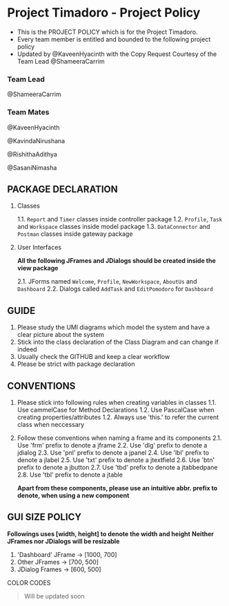 # Project Timadoro - Project Policy

* This is the PROJECT POLICY which is for the Project Timadoro.
* Every team member is entitled and bounded to the following project policy
* Updated by @KaveenHyacinth with the Copy Request Courtesy of the Team Lead @ShameeraCarrim


### Team Lead
@ShameeraCarrim
  
### Team Mates
@KaveenHyacinth
  
@KavindaNirushana
  
@RishithaAdithya
 
@SasaniNimasha
 

## PACKAGE DECLARATION

1. Classes

    1.1. `Report` and `Timer` classes inside controller package
    1.2. `Profile`, `Task` and `Workspace` classes inside model package
    1.3. `DataConnector` and `Postman` classes inside gateway package

2. User Interfaces

    __All the following JFrames and JDialogs should be created inside the view package__

    2.1. JForms named `Welcome`, `Profile`, `NewWorkspace`, `AboutUs` and `Dashboard`
    2.2. Dialogs called `AddTask` and `EditPomodoro` for `Dashboard`


## GUIDE

  1. Please study the UMl diagrams which model the system and have a clear picture about the system
  2. Stick into the class declaration of the Class Diagram and can change if indeed
  3. Usually check the GITHUB and keep a clear workflow
  4. Please be strict with package declaration

## CONVENTIONS

1. Please stick into following rules when creating variables in classes
    1.1. Use cammelCase for Method Declarations
    1.2. Use PascalCase when creating properties/attributes
    1.2. Always use 'this.' to refer the current class when neccessary

2. Follow these conventions when naming a frame and its components
    2.1. Use 'frm' prefix to denote a jframe
    2.2. Use 'dlg' prefix to denote a jdialog
    2.3. Use 'pnl' prefix to denote a jpanel
    2.4. Use 'lbl' prefix to denote a jlabel
    2.5. Use 'txt' prefix to denote a jtextfield
    2.6. Use 'btn' prefix to denote a jbutton
    2.7. Use 'tbd' prefix to denote a jtabbedpane
    2.8. Use 'tbl' prefix to denote a jtable

    __Apart from these components, please use an intuitive abbr. prefix to denote, when using a new component__


## GUI SIZE POLICY

__Followings uses [width, height] to denote the width and height__
__Neither JFrames nor JDialogs will be resizable__

1. 'Dashboard' JFrame -> [1000, 700]
2. Other JFrames -> [700, 500]
3. JDialog Frames -> [600, 500]

COLOR CODES

> Will be updated soon
